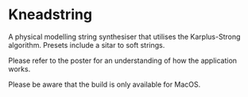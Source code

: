 # Kneadstring
A physical modelling string synthesiser that utilises the Karplus-Strong algorithm. Presets include a sitar to soft strings.

Please refer to the poster for an understanding of how the application works. 

Please be aware that the build is only available for MacOS. 
